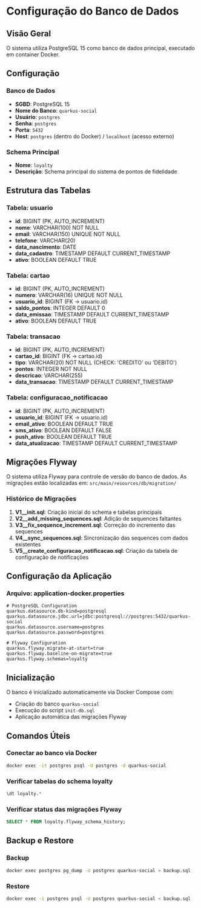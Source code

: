 # Configuração do Banco de Dados

## Visão Geral
O sistema utiliza PostgreSQL 15 como banco de dados principal, executado em container Docker.

## Configuração

### Banco de Dados
- **SGBD**: PostgreSQL 15
- **Nome do Banco**: `quarkus-social`
- **Usuário**: `postgres`
- **Senha**: `postgres`
- **Porta**: `5432`
- **Host**: `postgres` (dentro do Docker) / `localhost` (acesso externo)

### Schema Principal
- **Nome**: `loyalty`
- **Descrição**: Schema principal do sistema de pontos de fidelidade

## Estrutura das Tabelas

### Tabela: usuario
- **id**: BIGINT (PK, AUTO_INCREMENT)
- **nome**: VARCHAR(100) NOT NULL
- **email**: VARCHAR(150) UNIQUE NOT NULL
- **telefone**: VARCHAR(20)
- **data_nascimento**: DATE
- **data_cadastro**: TIMESTAMP DEFAULT CURRENT_TIMESTAMP
- **ativo**: BOOLEAN DEFAULT TRUE

### Tabela: cartao
- **id**: BIGINT (PK, AUTO_INCREMENT)
- **numero**: VARCHAR(16) UNIQUE NOT NULL
- **usuario_id**: BIGINT (FK → usuario.id)
- **saldo_pontos**: INTEGER DEFAULT 0
- **data_emissao**: TIMESTAMP DEFAULT CURRENT_TIMESTAMP
- **ativo**: BOOLEAN DEFAULT TRUE

### Tabela: transacao
- **id**: BIGINT (PK, AUTO_INCREMENT)
- **cartao_id**: BIGINT (FK → cartao.id)
- **tipo**: VARCHAR(20) NOT NULL (CHECK: 'CREDITO' ou 'DEBITO')
- **pontos**: INTEGER NOT NULL
- **descricao**: VARCHAR(255)
- **data_transacao**: TIMESTAMP DEFAULT CURRENT_TIMESTAMP

### Tabela: configuracao_notificacao
- **id**: BIGINT (PK, AUTO_INCREMENT)
- **usuario_id**: BIGINT (FK → usuario.id)
- **email_ativo**: BOOLEAN DEFAULT TRUE
- **sms_ativo**: BOOLEAN DEFAULT FALSE
- **push_ativo**: BOOLEAN DEFAULT TRUE
- **data_atualizacao**: TIMESTAMP DEFAULT CURRENT_TIMESTAMP

## Migrações Flyway

O sistema utiliza Flyway para controle de versão do banco de dados. As migrações estão localizadas em:
`src/main/resources/db/migration/`

### Histórico de Migrações
1. **V1__init.sql**: Criação inicial do schema e tabelas principais
2. **V2__add_missing_sequences.sql**: Adição de sequences faltantes
3. **V3__fix_sequence_increment.sql**: Correção do incremento das sequences
4. **V4__sync_sequences.sql**: Sincronização das sequences com dados existentes
5. **V5__create_configuracao_notificacao.sql**: Criação da tabela de configuração de notificações

## Configuração da Aplicação

### Arquivo: application-docker.properties
```properties
# PostgreSQL Configuration
quarkus.datasource.db-kind=postgresql
quarkus.datasource.jdbc.url=jdbc:postgresql://postgres:5432/quarkus-social
quarkus.datasource.username=postgres
quarkus.datasource.password=postgres

# Flyway Configuration
quarkus.flyway.migrate-at-start=true
quarkus.flyway.baseline-on-migrate=true
quarkus.flyway.schemas=loyalty
```

## Inicialização

O banco é inicializado automaticamente via Docker Compose com:
- Criação do banco `quarkus-social`
- Execução do script `init-db.sql`
- Aplicação automática das migrações Flyway

## Comandos Úteis

### Conectar ao banco via Docker
```bash
docker exec -it postgres psql -U postgres -d quarkus-social
```

### Verificar tabelas do schema loyalty
```sql
\dt loyalty.*
```

### Verificar status das migrações Flyway
```sql
SELECT * FROM loyalty.flyway_schema_history;
```

## Backup e Restore

### Backup
```bash
docker exec postgres pg_dump -U postgres quarkus-social > backup.sql
```

### Restore
```bash
docker exec -i postgres psql -U postgres quarkus-social < backup.sql
```